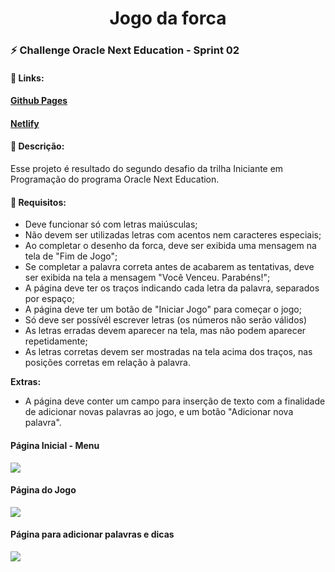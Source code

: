 <h1 align="center">Jogo da forca</h1>

### :zap: Challenge Oracle Next Education - Sprint 02



#### :sparkler: Links:

#### [Github Pages](https://itariss.github.io/one-challenge2/)

#### [Netlify](https://lustrous-melomakarona-9c2249.netlify.app/)



#### :scroll: Descrição:



Esse projeto é  resultado do segundo desafio da trilha Iniciante em Programação do programa Oracle Next Education.   



#### :dart: Requisitos:

- Deve funcionar só com letras maiúsculas;
- Não devem ser utilizadas letras com acentos nem caracteres especiais;
- Ao completar o desenho da forca, deve ser exibida uma mensagem na tela de "Fim de Jogo";
- Se completar a palavra correta antes de acabarem as tentativas, deve ser exibida na tela a mensagem "Você Venceu. Parabéns!";
- A página deve ter os traços indicando cada letra da palavra, separados por espaço;
- A página deve ter um botão de "Iniciar Jogo" para começar o jogo;
- Só deve ser possívél escrever letras (os números não serão válidos)
- As letras erradas devem aparecer na tela, mas não podem aparecer repetidamente;
- As letras corretas devem ser mostradas na tela acima dos traços, nas posições corretas em relação à palavra.
  
  

**Extras:**

- A página deve conter um campo para inserção de texto com a finalidade de adicionar novas palavras ao jogo, e um botão "Adicionar nova palavra". 





#### Página Inicial - Menu



![](https://cdn.loom.com/images/originals/799f709ea557466c88623f78a5bae4a5.jpg?Policy=eyJTdGF0ZW1lbnQiOlt7IlJlc291cmNlIjoiaHR0cHM6Ly9jZG4ubG9vbS5jb20vaW1hZ2VzL29yaWdpbmFscy83OTlmNzA5ZWE1NTc0NjZjODg2MjNmNzhhNWJhZTRhNS5qcGciLCJDb25kaXRpb24iOnsiRGF0ZUxlc3NUaGFuIjp7IkFXUzpFcG9jaFRpbWUiOjE2NTQyMDAyODZ9fX1dfQ__&Key-Pair-Id=APKAJQIC5BGSW7XXK7FQ&Signature=I%7EpIwlTWvBQauI9DISNZ4uuMoJ-ZwGeQMeqakAR27ZWf49xD-O7obOSJxjwPb6U0yILI7td%7EigG%7E5as2Dw8HFU%7EpdwNvZirRjHDj49-MlJGXlYVLmWerL4P2s4nqYwBAjfOeTKc2ILJb6jxly5yB5bEjvHwjOToq6GHr8SRX5-pdCxIrsO3ksRmw-mbqsOb%7E-PWUm8ngtYNyOxCyS5RmMQ7ISddojZf81NJJJ6JFGNZEiWWMcomN9630Q2LDjVp0L0WIXefrlpXtRxeG7jcNqTRKEtH-sp4AWSozr3eaGUdcn1jY0u4dlrAdELCTMDu7V3-9smv0kPcW7lqfsxjr4g__)



#### Página do Jogo



![](https://cdn.loom.com/images/originals/ff76f04f6841442dbefb1724a2ab282e.jpg?Policy=eyJTdGF0ZW1lbnQiOlt7IlJlc291cmNlIjoiaHR0cHM6Ly9jZG4ubG9vbS5jb20vaW1hZ2VzL29yaWdpbmFscy9mZjc2ZjA0ZjY4NDE0NDJkYmVmYjE3MjRhMmFiMjgyZS5qcGciLCJDb25kaXRpb24iOnsiRGF0ZUxlc3NUaGFuIjp7IkFXUzpFcG9jaFRpbWUiOjE2NTQyMDAzMjh9fX1dfQ__&Key-Pair-Id=APKAJQIC5BGSW7XXK7FQ&Signature=GDiVq7asT9IGrtKpIMwz8y67ZVakZ3VOxiPuF5hdsR7YFXgckceBhkicj15wmWfC3uEQ60Ix2fhSinR7pNXER5WLkWBvJo-KoHyTJUoShFzODGzuwl5z-r4sUNJKSHlOfobOOn3zU-QQXng5tUvrIM70mdVu5ReCvw64nriuGBeeC%7EjESktGaas5l7ThXSAbtWTO8RdyEnIuxnZgFoO84Vk95RzD-vIcMfetd1hTsTld6hgAsrRr2RwkWP5SVu7AHUi7iLLPfGdVI8e6viXmtXTFzFJmPm1dqDd%7E0AhVdfNPswyuUP1NCF5Nsv6JcXGK6WJYBkpl4oOnZBiGYI-Rtw__)



#### Página para adicionar palavras e dicas



![](https://cdn.loom.com/images/originals/fa250b46a5d8494c8ce84979282d264d.jpg?Policy=eyJTdGF0ZW1lbnQiOlt7IlJlc291cmNlIjoiaHR0cHM6Ly9jZG4ubG9vbS5jb20vaW1hZ2VzL29yaWdpbmFscy9mYTI1MGI0NmE1ZDg0OTRjOGNlODQ5NzkyODJkMjY0ZC5qcGciLCJDb25kaXRpb24iOnsiRGF0ZUxlc3NUaGFuIjp7IkFXUzpFcG9jaFRpbWUiOjE2NTQyMDAzNjZ9fX1dfQ__&Key-Pair-Id=APKAJQIC5BGSW7XXK7FQ&Signature=SR5XGTbklMq0mCdEFm%7EjsMqVSm2oIpKH1lcShWF2y-S2lDbYe0s8%7Em4GU9-ac8sZGukJEpHenY0sxTXvDZ0z7Rk3YMFjL2eDBZNF6NrgCROXn044SzIUA2lZLm3BOFEO12a9tknVHo-L4bMQm-uQ4fmM2Oph0GiRNziIToOuGkTSjNmIuzYi4KpyzPSoQ9jdmCdJ%7EisO2ps1uguXPC9vCI9xo-7cATh9nEun7FAKJcc8oRP93e8gX8SLmf7ysElJcNuZX8Xq9VTgq%7Eic8-No74WqICBNgu4W%7EmPNrTw3h%7Ei0GMeHKDJaoFs6qX9exoqepJJWdHZjcA3PrTXRzH8XlQ__)




















